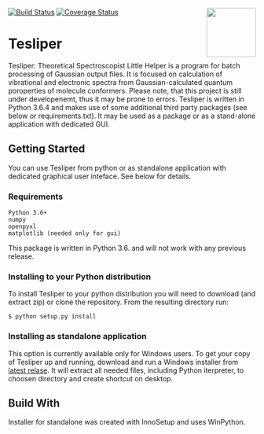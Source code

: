 [![Build Status](https://travis-ci.com/mishioo/tesliper.svg?branch=dev)](https://travis-ci.com/mishioo/tesliper)
[![Coverage Status](https://coveralls.io/repos/github/Mishioo/tesliper/badge.svg?branch=dev)](https://coveralls.io/github/Mishioo/tesliper?branch=dev)<img align="right" width="100" height="100" src="https://raw.githubusercontent.com/Mishioo/tesliper/master/tesliper/tesliper.ico">

# Tesliper

Tesliper: Theoretical Spectroscopist Little Helper is a program for batch processing of Gaussian output files. It is focused on calculation of vibrational and electronic spectra from Gaussian-calculated quantum poroperties of molecule conformers. Please note, that this project is still under developenemt, thus it may be prone to errors.
Tesliper is written in Python 3.6.4 and makes use of some additional third party packages (see below or requirements.txt). It may be used as a package or as a stand-alone application with dedicated GUI.

## Getting Started

You can use Tesliper from python or as standalone application with dedicated graphical user inteface. See below for details.

### Requirements

```
Python 3.6+
numpy
openpyxl
matplotlib (needed only for gui)
```
This package is written in Python 3.6. and will not work with any previous release.

### Installing to your Python distribution

To install Tesliper to your python distribution you will need to download (and extract zip) or clone the repository. From the resulting directory run:

`$ python setup.py install`

### Installing as standalone application

This option is currently available only for Windows users. To get your copy of Tesliper up and running, download and run a Windows installer from [latest relase](https://github.com/Mishioo/tesliper/releases/tag/0.7.4). It will extract all needed files, including Python iterpreter, to choosen directory and create shortcut on desktop.

## Build With

Installer for standalone was created with InnoSetup and uses WinPython.